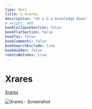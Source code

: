 ```yaml
---
type: docs
title: 🔷 Xrares
description: "kb a.k.a Knowledge Base"
# weight: 900
bookCollapseSection: false
bookFlatSection: false
bookToc: false
bookComments: false
bookSearchExclude: true
bookHidden: false
robotsNoIndex: true
---
```


# Xrares

[Xrares](https://www.xrares.com/?nt)

![Xrares - Screenshot](@img/xrares-screenshot.avif)
